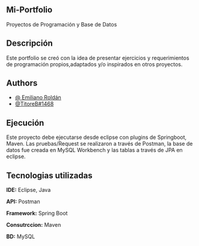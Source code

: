 ## Mi-Portfolio

Proyectos de Programación y Base de Datos
## Descripción

Este portfolio se creó con la idea de presentar ejercicios y requerimientos de programación propios,adaptados y/o inspirados en otros proyectos.
 


 

## Authors

- [@ Emiliano Roldán](http://www.linkedin.com/in/emiliano-javier-roldán-636b31152)
- [@TitoreB#1468](https://discord.com/)


## Ejecución

 Este proyecto debe ejecutarse desde eclipse con plugins de Springboot, Maven. 
 Las pruebas/Request se realizaron a través de Postman, la base de datos fue creada en MySQL Workbench y las tablas a través de JPA en eclipse. 
 


## Tecnologias utilizadas

**IDE:** Eclipse, Java

**API:** Postman 

**Framework:** Spring Boot 

**Consutrccion:** Maven

**BD:** MySQL


